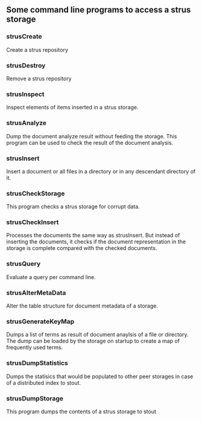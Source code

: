 ## Some command line programs to access a strus storage

### strusCreate
Create a strus repository

### strusDestroy
Remove a strus repository

### strusInspect
Inspect elements of items inserted in a strus storage.

### strusAnalyze
Dump the document analyze result without feeding the storage. This program can be used to check the result of the document analysis.

### strusInsert
Insert a document or all files in a directory or in any descendant directory of it.

### strusCheckStorage
This program checks a strus storage for corrupt data.

### strusCheckInsert
Processes the documents the same way as strusInsert. But instead of inserting the documents, it checks if the document representation in the storage is complete compared with the checked documents.

### strusQuery
Evaluate a query per command line.

### strusAlterMetaData
Alter the table structure for document metadata of a storage.

### strusGenerateKeyMap
Dumps a list of terms as result of document anaylsis of a file or directory. The dump can be loaded by the storage on startup to create a map of frequently used terms.

### strusDumpStatistics
Dumps the statisics that would be populated to other peer storages in case of a distributed index to stout. 

### strusDumpStorage
This program dumps the contents of a strus storage to stout

